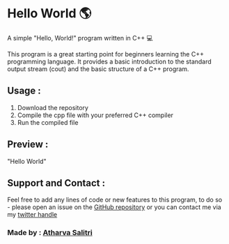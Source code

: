 # Hello World 🌎

A simple "Hello, World!" program written in C++ 💻

This program is a great starting point for beginners learning the C++ programming language. It provides a basic introduction to the standard output stream (cout) and the basic structure of a C++ program.

## Usage :
1. Download the repository
2. Compile the cpp file with your preferred C++ compiler
3. Run the compiled file

## Preview :
"Hello World"

## Support and Contact :
Feel free to add any lines of code or new features to this program, to do so - please open an issue on the [GitHub repository](https://github.com/the-amazing-atharva/Hello-World-Program) 
or you can contact me via my [twitter handle](https://twitter.com/atharvas_twt)

### Made by : [Atharva Salitri](https://github.com/the-amazing-atharva)

